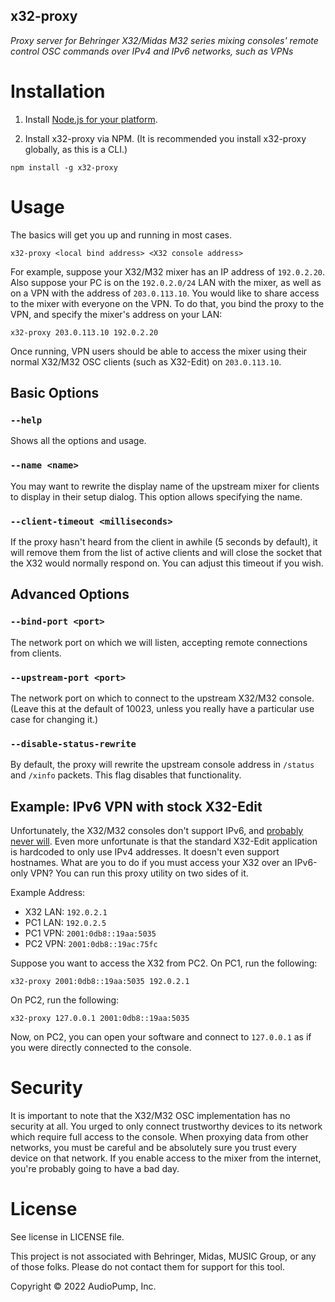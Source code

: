 x32-proxy
--------

*Proxy server for Behringer X32/Midas M32 series mixing consoles' remote control OSC commands over IPv4 and IPv6 networks, such as VPNs*

# Installation

1. Install [Node.js for your platform](https://nodejs.org/en/download/).

2. Install x32-proxy via NPM.  (It is recommended you install x32-proxy globally, as this is a CLI.)

```
npm install -g x32-proxy
```

# Usage

The basics will get you up and running in most cases.

```
x32-proxy <local bind address> <X32 console address>
```

For example, suppose your X32/M32 mixer has an IP address of `192.0.2.20`.  Also suppose your PC is on the `192.0.2.0/24` LAN with the mixer, as well as on a VPN with the address of `203.0.113.10`.  You would like to share access to the mixer with everyone on the VPN.  To do that, you bind the proxy to the VPN, and specify the mixer's address on your LAN:

```
x32-proxy 203.0.113.10 192.0.2.20
```

Once running, VPN users should be able to access the mixer using their normal X32/M32 OSC clients (such as X32-Edit) on `203.0.113.10`.

## Basic Options

### `--help`
Shows all the options and usage.

### `--name <name>`
You may want to rewrite the display name of the upstream mixer for clients to display in their setup dialog.  This option allows specifying the name.

### `--client-timeout <milliseconds>`
If the proxy hasn't heard from the client in awhile (5 seconds by default), it will remove them from the list of active clients and will close the socket that the X32 would normally respond on.  You can adjust this timeout if you wish.

## Advanced Options

### `--bind-port <port>`
The network port on which we will listen, accepting remote connections from clients.

### `--upstream-port <port>`
The network port on which to connect to the upstream X32/M32 console.  (Leave this at the default of 10023, unless you really have a particular use case for changing it.)

### `--disable-status-rewrite`
By default, the proxy will rewrite the upstream console address in `/status` and `/xinfo` packets.  This flag disables that functionality.

## Example: IPv6 VPN with stock X32-Edit
Unfortunately, the X32/M32 consoles don't support IPv6, and [probably never will](https://forum.musictribe.com/showthread.php?17399-IPv6-Support-for-OSC-Control).  Even more unfortunate is that the standard X32-Edit application is hardcoded to only use IPv4 addresses.  It doesn't even support hostnames.  What are you to do if you must access your X32 over an IPv6-only VPN?  You can run this proxy utility on two sides of it.

Example Address:

 - X32 LAN: `192.0.2.1`
 - PC1 LAN: `192.0.2.5`
 - PC1 VPN: `2001:0db8::19aa:5035`
 - PC2 VPN: `2001:0db8::19ac:75fc`
 
Suppose you want to access the X32 from PC2.  On PC1, run the following:

```
x32-proxy 2001:0db8::19aa:5035 192.0.2.1
```

On PC2, run the following:

```
x32-proxy 127.0.0.1 2001:0db8::19aa:5035
```

Now, on PC2, you can open your software and connect to `127.0.0.1` as if you were directly connected to the console.


# Security
It is important to note that the X32/M32 OSC implementation has no security at all.  You urged to only connect trustworthy devices to its network which require full access to the console.  When proxying data from other networks, you must be careful and be absolutely sure you trust every device on that network.  If you enable access to the mixer from the internet, you're probably going to have a bad day.

# License
See license in LICENSE file.

This project is not associated with Behringer, Midas, MUSIC Group, or any of those folks.  Please do not contact them for support for this tool.

Copyright © 2022 AudioPump, Inc.